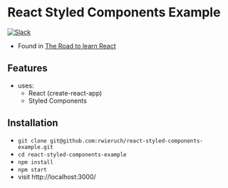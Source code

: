 # React Styled Components Example

[![Slack](https://slack-the-road-to-learn-react.wieruch.com/badge.svg)](https://slack-the-road-to-learn-react.wieruch.com/)

* Found in [The Road to learn React](https://roadtoreact.com/)

## Features

* uses:
  * React (create-react-app)
  * Styled Components

## Installation

* `git clone git@github.com:rwieruch/react-styled-components-example.git`
* `cd react-styled-components-example`
* `npm install`
* `npm start`
* visit http://localhost:3000/
